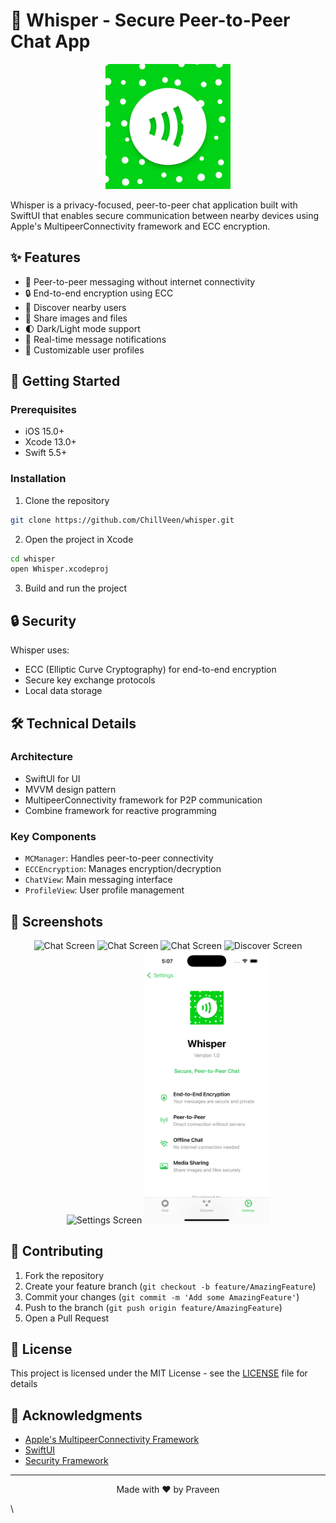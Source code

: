 # 🤫 Whisper - Secure Peer-to-Peer Chat App

<p align="center">
  <img src="assets.xcassets/whisper-logo.png" width="200" alt="Whisper Logo">
</p>

Whisper is a privacy-focused, peer-to-peer chat application built with SwiftUI that enables secure communication between nearby devices using Apple's MultipeerConnectivity framework and ECC encryption.

## ✨ Features

- 📱 Peer-to-peer messaging without internet connectivity
- 🔒 End-to-end encryption using ECC
- 👥 Discover nearby users
- 📸 Share images and files
- 🌓 Dark/Light mode support
- 🔔 Real-time message notifications
- 👤 Customizable user profiles

## 🚀 Getting Started

### Prerequisites

- iOS 15.0+
- Xcode 13.0+
- Swift 5.5+

### Installation

1. Clone the repository
```bash
git clone https://github.com/ChillVeen/whisper.git
```

2. Open the project in Xcode
```bash
cd whisper
open Whisper.xcodeproj
```

3. Build and run the project

## 🔒 Security

Whisper uses:
- ECC (Elliptic Curve Cryptography) for end-to-end encryption
- Secure key exchange protocols
- Local data storage

## 🛠️ Technical Details

### Architecture
- SwiftUI for UI
- MVVM design pattern
- MultipeerConnectivity framework for P2P communication
- Combine framework for reactive programming

### Key Components
- `MCManager`: Handles peer-to-peer connectivity
- `ECCEncryption`: Manages encryption/decryption
- `ChatView`: Main messaging interface
- `ProfileView`: User profile management

## 📱 Screenshots

<p align="center">
  <img src="assets.xcassets/Chat_Tab.png" width="200" alt="Chat Screen">
  <img src="assets.xcassets/Chat_Detail.png" width="200" alt="Chat Screen">
  <img src="assets.xcassets/Chat_Profile.png" width="200" alt="Chat Screen">
  <img src="assets.xcassets/Discover_Tab.png" width="200" alt="Discover Screen">
  <img src="assets.xcassets/Settings_Tab.png" width="200" alt="Settings Screen">
 <img src="assets.xcassets/About.png" width="200" alt="About Screen">
</p>

## 🤝 Contributing

1. Fork the repository
2. Create your feature branch (`git checkout -b feature/AmazingFeature`)
3. Commit your changes (`git commit -m 'Add some AmazingFeature'`)
4. Push to the branch (`git push origin feature/AmazingFeature`)
5. Open a Pull Request

## 📄 License

This project is licensed under the MIT License - see the [LICENSE](LICENSE) file for details

## 👏 Acknowledgments

- [Apple's MultipeerConnectivity Framework](https://developer.apple.com/documentation/multipeerconnectivity)
- [SwiftUI](https://developer.apple.com/xcode/swiftui/)
- [Security Framework](https://developer.apple.com/documentation/security)

---

<p align="center">
  Made with ❤️ by Praveen
</p>\

